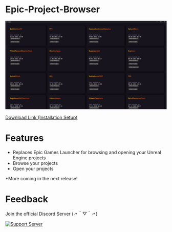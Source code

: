 # Epic-Project-Browser

![](./Capture.JPG)

[Download Link (Installation Setup)](https://github.com/Problem-Solving-Agency-Zenahr-Barzani/Epic-Project-Browser/releases/download/0.1.0-alpha/Epic_Project_Browser_Setup_0.1.0-alpha.zip)

# Features

- Replaces Epic Games Launcher for browsing and opening your Unreal Engine projects
- Browse your projects
- Open your projects

*More coming in the next release!

# Feedback

Join the official Discord Server 	(〃＾▽＾〃)

[![Support Server](https://img.shields.io/discord/591914197219016707.svg?label=Discord&logo=Discord&colorB=7289da&style=for-the-badge)](https://discord.gg/spZS4QWavP)